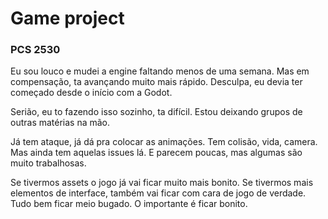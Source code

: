 
# Game project

### PCS 2530

Eu sou louco e mudei a engine faltando menos de uma semana.
Mas em compensação, ta avançando muito mais rápido.
Desculpa, eu devia ter começado desde o início com a Godot.

Serião, eu to fazendo isso sozinho, ta difícil.
Estou deixando grupos de outras matérias na mão.

Já tem ataque, já dá pra colocar as animações.
Tem colisão, vida, camera. Mas ainda tem aquelas issues lá.
E parecem poucas, mas algumas são muito trabalhosas.

Se tivermos assets o jogo já vai ficar muito mais bonito.
Se tivermos mais elementos de interface,
também vai ficar com cara de jogo de verdade.
Tudo bem ficar meio bugado. O importante é ficar bonito.
